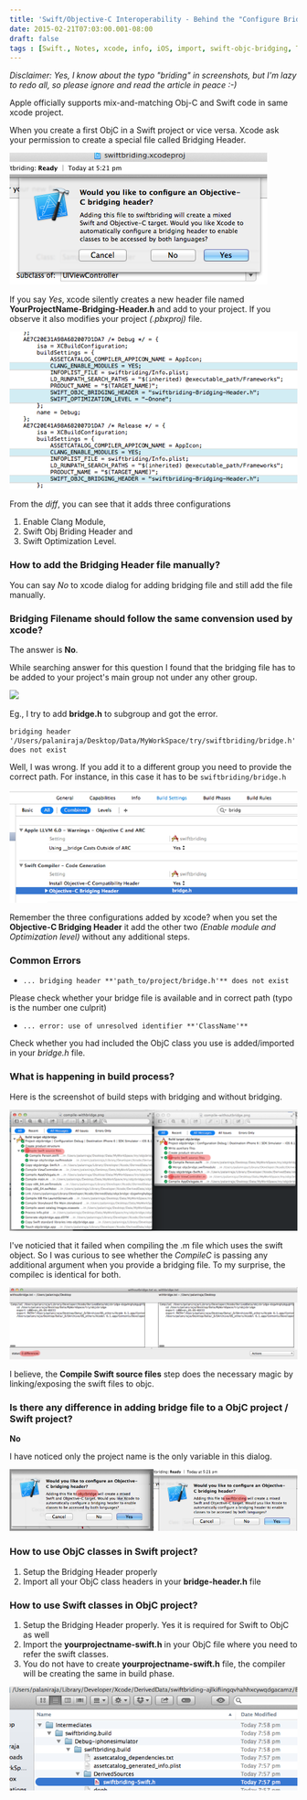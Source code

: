 ```yaml
---
title: 'Swift/Objective-C Interoperability - Behind the "Configure Bridging Header" dialog'
date: 2015-02-21T07:03:00.001-08:00
draft: false
tags : [Swift., Notes, xcode, info, iOS, import, swift-objc-bridging, Tutorials, configuration, Obj-C, development, Tips]
---
```


_Disclaimer: Yes, I know about the typo "briding" in screenshots, but I'm lazy to redo all, so please ignore and read the article in peace :-)_

Apple officially supports mix-and-matching Obj-C and Swift code in same xcode project.

When you create a first ObjC in a Swift project or vice versa. Xcode ask your permission to create a special file called Bridging Header.

![](/assets/1-bridge-alert.png)

If you say _Yes_, xcode silently creates a new header file named **YourProjectName-Bridging-Header.h** and add to your project. If you observe it also modifies your project _(.pbxproj)_ file.

![](/assets/2-diff-prj.png)

From the _diff_, you can see that it adds three configurations

1.  Enable Clang Module,
2.  Swift Obj Briding Header and
3.  Swift Optimization Level.

### How to add the Bridging Header file manually?

You can say _No_ to xcode dialog for adding bridging file and still add the file manually.

### Bridging Filename should follow the same convension used by xcode?

The answer is **No**.

While searching answer for this question I found that the bridging file has to be added to your project's main group not under any other group.

![](/assets/3%2Bbridge-to-group.png)

Eg., I try to add **bridge.h** to subgroup and got the error.

```
bridging header '/Users/palaniraja/Desktop/Data/MyWorkSpace/try/swiftbriding/bridge.h' does not exist
```

Well, I was wrong. If you add it to a different group you need to provide the correct path. For instance, in this case it has to be `swiftbriding/bridge.h`

![](/assets/4-config.png)

Remember the three configurations added by xcode? when you set the **Objective-C Bridging Header** it add the other two _(Enable module and Optimization level)_ without any additional steps.

### Common Errors

* `... bridging header **'path_to/project/bridge.h'** does not exist`
    
Please check whether your bridge file is available and in correct path (typo is the number one culprit)
    
* `... error: use of unresolved identifier **'ClassName'**`
    
Check whether you had included the ObjC class you use is added/imported in your _bridge.h_ file.
    

### What is happening in build process?

Here is the screenshot of build steps with bridging and without bridging.

![](/assets/5-compile-sidebyside.png)

I've noticied that it failed when compiling the .m file which uses the swift object. So I was curious to see whether the _CompileC_ is passing any additional argument when you provide a bridging file. To my surprise, the compilec is identical for both.

![](/assets/6-filemerge.png)

I believe, the **Compile Swift source files** step does the necessary magic by linking/exposing the swift files to objc.

### Is there any difference in adding bridge file to a ObjC project / Swift project?

**No**

I have noticed only the project name is the only variable in this dialog.

![](/assets/7-sidebyside-bridge-alert.png)

### How to use ObjC classes in Swift project?

1.  Setup the Bridging Header properly
2.  Import all your ObjC class headers in your **bridge-header.h** file

### How to use Swift classes in ObjC project?

1.  Setup the Bridging Header properly. Yes it is required for Swift to ObjC as well
2.  Import the **yourprojectname-swift.h** in your ObjC file where you need to refer the swift classes.
3.  You do not have to create **yourprojectname-swift.h** file, the compiler will be creating the same in build phase.

![](/assets/8-projectname-swifth.png)
